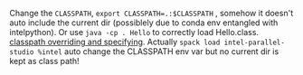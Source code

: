 Change the `CLASSPATH`, `export CLASSPATH=.:$CLASSPATH` , somehow it doesn't auto include the current dir (possiblely due to conda env entangled with intelpython).   Or use `java -cp . Hello` to correctly load Hello.class. [classpath overriding and specifying](https://stackoverflow.com/questions/26246436/is-the-current-path-in-the-classpath-by-default). Actually `spack load intel-parallel-studio %intel` auto change the CLASSPATH env var but no current dir is kept as class path!